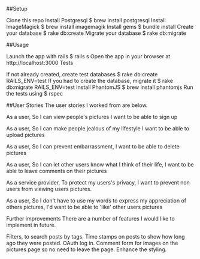 ##Setup

Clone this repo
Install Postgresql $ brew install postgresql
Install ImageMagick $ brew install imagemagik
Install gems $ bundle install
Create your database $ rake db:create
Migrate your database $ rake db:migrate

##Usage

Launch the app with rails $ rails s
Open the app in your browser at http://localhost:3000
Tests

If not already created, create test databases $ rake db:create RAILS_ENV=test
If you had to create the database, migrate it $ rake db:migrate RAILS_ENV=test
Install PhantomJS $ brew install phantomjs
Run the tests using $ rspec

##User Stories
The user stories I worked from are below.

As a user, So I can view people's pictures I want to be able to sign up

As a user, So I can make people jealous of my lifestyle I want to be able to upload pictures

As a user, So I can prevent embarrassment, I want to be able to delete pictures

As a user, So I can let other users know what I think of their life, I want to be able to leave comments on their pictures

As a service provider, To protect my users's privacy, I want to prevent non users from viewing users pictures.

As a user, So I don't have to use my words to express my appreciation of others pictures, I'd want to be able to 'like' other users pictures

Further improvements
There are a number of features I would like to implement in future.

Filters, to search posts by tags.
Time stamps on posts to show how long ago they were posted.
OAuth log in.
Comment form for images on the pictures page so no need to leave the page.
Enhance the styling.



